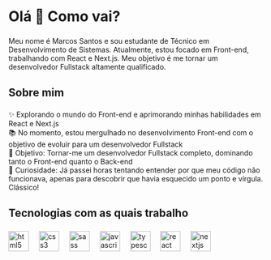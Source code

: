 <h1 align="left">Olá 👋 Como vai?</h1>

###

<p align="left">Meu nome é Marcos Santos e sou estudante de Técnico em Desenvolvimento de Sistemas. Atualmente, estou focado em Front-end, trabalhando com React e Next.js. Meu objetivo é me tornar um desenvolvedor Fullstack altamente qualificado.</p>

###

<h2 align="left">Sobre mim</h2>

###

<p align="left">✨ Explorando o mundo do Front-end e aprimorando minhas habilidades em React e Next.js<br>📚 No momento, estou mergulhado no desenvolvimento Front-end com o objetivo de evoluir para um desenvolvedor Fullstack<br>🎯 Objetivo: Tornar-me um desenvolvedor Fullstack completo, dominando tanto o Front-end quanto o Back-end<br>🎲 Curiosidade: Já passei horas tentando entender por que meu código não funcionava, apenas para descobrir que havia esquecido um ponto e vírgula. Clássico!</p>

###

<h2 align="left">Tecnologias com as quais trabalho</h2>

###

<div align="left">
   <img src="https://cdn.jsdelivr.net/gh/devicons/devicon/icons/html5/html5-original.svg" height="40" alt="html5 logo"  />
  <img width="12" />
  <img src="https://cdn.jsdelivr.net/gh/devicons/devicon/icons/css3/css3-original.svg" height="40" alt="css3 logo"  />
  <img width="12" />
  <img src="https://cdn.jsdelivr.net/gh/devicons/devicon/icons/sass/sass-original.svg" height="40" alt="sass logo" />
  <img width="12" />
  <img src="https://cdn.jsdelivr.net/gh/devicons/devicon/icons/javascript/javascript-original.svg" height="40" alt="javascript logo"  />
  <img width="12" />
  <img src="https://cdn.jsdelivr.net/gh/devicons/devicon/icons/typescript/typescript-original.svg" height="40" alt="typescript logo"  />
  <img width="12" />
  <img src="https://cdn.jsdelivr.net/gh/devicons/devicon/icons/react/react-original.svg" height="40" alt="react logo"  />
  <img width="12" />
  <img src="https://cdn.jsdelivr.net/gh/devicons/devicon/icons/nextjs/nextjs-original.svg" height="40" alt="nextjs logo"  />
  <img width="12" />
</div>
